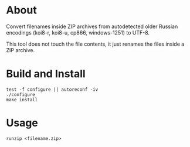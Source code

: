 
# About

Convert filenames inside ZIP archives from autodetected older Russian encodings
(koi8-r, koi8-u, cp866, windows-1251) to UTF-8.

This tool does not touch the file contents, it just renames the files inside
a ZIP archive.

# Build and Install

    test -f configure || autoreconf -iv
    ./configure
    make install

# Usage

    runzip <filename.zip>
